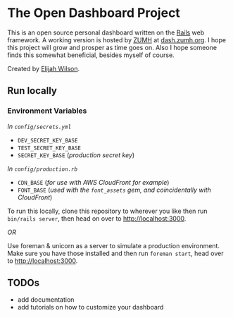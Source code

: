 # The Open Dashboard Project

This is an open source personal dashboard written on the [Rails](http://rubyonrails.org) web framework. A working version is hosted by [ZUMH](http://zumh.org) at [dash.zumh.org](http://dash.zumh.org). I hope this project will grow and prosper as time goes on. Also I hope someone finds this somewhat beneficial, besides myself of course.

Created by [Elijah Wilson](http://elijahwilson.me).

## Run locally

### Environment Variables
_In `config/secrets.yml`_
- `DEV_SECRET_KEY_BASE`
- `TEST_SECRET_KEY_BASE`
- `SECRET_KEY_BASE` (_production secret key_)

_In `config/production.rb`_
- `CDN_BASE` (_for use with AWS CloudFront for example_)
- `FONT_BASE` (_used with the `font_assets` gem, and coincidentally with CloudFront_)

To run this locally, clone this repository to wherever you like then run `bin/rails server`, then head on over to [http://localhost:3000](http://localhost:3000).

_OR_

Use foreman & unicorn as a server to simulate a production environment. Make sure you have those installed and then run `foreman start`, head over to [http://localhost:3000](http://localhost:3000).

## TODOs
- add documentation
- add tutorials on how to customize your dashboard
